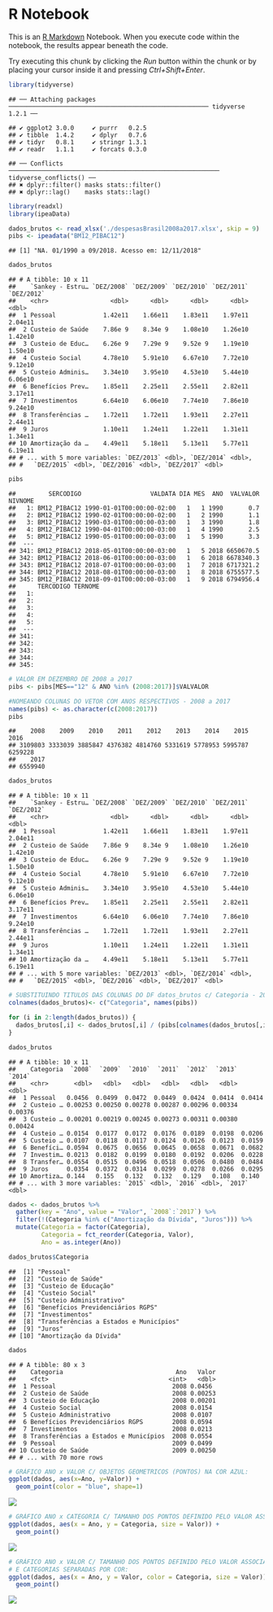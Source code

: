 R Notebook
================

This is an [R Markdown](http://rmarkdown.rstudio.com) Notebook. When you execute code within the notebook, the results appear beneath the code.

Try executing this chunk by clicking the *Run* button within the chunk or by placing your cursor inside it and pressing *Ctrl+Shift+Enter*.

``` r
library(tidyverse)
```

    ## ── Attaching packages ─────────────────────────────────────────────────────── tidyverse 1.2.1 ──

    ## ✔ ggplot2 3.0.0     ✔ purrr   0.2.5
    ## ✔ tibble  1.4.2     ✔ dplyr   0.7.6
    ## ✔ tidyr   0.8.1     ✔ stringr 1.3.1
    ## ✔ readr   1.1.1     ✔ forcats 0.3.0

    ## ── Conflicts ────────────────────────────────────────────────────────── tidyverse_conflicts() ──
    ## ✖ dplyr::filter() masks stats::filter()
    ## ✖ dplyr::lag()    masks stats::lag()

``` r
library(readxl)
library(ipeaData)

dados_brutos <- read_xlsx('./despesasBrasil2008a2017.xlsx', skip = 9)
pibs <- ipeadata("BM12_PIBAC12")
```

    ## [1] "NA. 01/1990 a 09/2018. Acesso em: 12/11/2018"

``` r
dados_brutos
```

    ## # A tibble: 10 x 11
    ##    `Sankey - Estru… `DEZ/2008` `DEZ/2009` `DEZ/2010` `DEZ/2011` `DEZ/2012`
    ##    <chr>                 <dbl>      <dbl>      <dbl>      <dbl>      <dbl>
    ##  1 Pessoal             1.42e11    1.66e11    1.83e11    1.97e11    2.04e11
    ##  2 Custeio de Saúde    7.86e 9    8.34e 9    1.08e10    1.26e10    1.42e10
    ##  3 Custeio de Educ…    6.26e 9    7.29e 9    9.52e 9    1.19e10    1.50e10
    ##  4 Custeio Social      4.78e10    5.91e10    6.67e10    7.72e10    9.12e10
    ##  5 Custeio Adminis…    3.34e10    3.95e10    4.53e10    5.44e10    6.06e10
    ##  6 Benefícios Prev…    1.85e11    2.25e11    2.55e11    2.82e11    3.17e11
    ##  7 Investimentos       6.64e10    6.06e10    7.74e10    7.86e10    9.24e10
    ##  8 Transferências …    1.72e11    1.72e11    1.93e11    2.27e11    2.44e11
    ##  9 Juros               1.10e11    1.24e11    1.22e11    1.31e11    1.34e11
    ## 10 Amortização da …    4.49e11    5.18e11    5.13e11    5.77e11    6.19e11
    ## # ... with 5 more variables: `DEZ/2013` <dbl>, `DEZ/2014` <dbl>,
    ## #   `DEZ/2015` <dbl>, `DEZ/2016` <dbl>, `DEZ/2017` <dbl>

``` r
pibs
```

    ##         SERCODIGO                   VALDATA DIA MES  ANO  VALVALOR NIVNOME
    ##   1: BM12_PIBAC12 1990-01-01T00:00:00-02:00   1   1 1990       0.7        
    ##   2: BM12_PIBAC12 1990-02-01T00:00:00-02:00   1   2 1990       1.1        
    ##   3: BM12_PIBAC12 1990-03-01T00:00:00-03:00   1   3 1990       1.8        
    ##   4: BM12_PIBAC12 1990-04-01T00:00:00-03:00   1   4 1990       2.5        
    ##   5: BM12_PIBAC12 1990-05-01T00:00:00-03:00   1   5 1990       3.3        
    ##  ---                                                                      
    ## 341: BM12_PIBAC12 2018-05-01T00:00:00-03:00   1   5 2018 6650670.5        
    ## 342: BM12_PIBAC12 2018-06-01T00:00:00-03:00   1   6 2018 6678340.3        
    ## 343: BM12_PIBAC12 2018-07-01T00:00:00-03:00   1   7 2018 6717321.2        
    ## 344: BM12_PIBAC12 2018-08-01T00:00:00-03:00   1   8 2018 6755577.5        
    ## 345: BM12_PIBAC12 2018-09-01T00:00:00-03:00   1   9 2018 6794956.4        
    ##      TERCODIGO TERNOME
    ##   1:                  
    ##   2:                  
    ##   3:                  
    ##   4:                  
    ##   5:                  
    ##  ---                  
    ## 341:                  
    ## 342:                  
    ## 343:                  
    ## 344:                  
    ## 345:

``` r
# VALOR EM DEZEMBRO DE 2008 a 2017
pibs <- pibs[MES=="12" & ANO %in% (2008:2017)]$VALVALOR

#NOMEANDO COLUNAS DO VETOR COM ANOS RESPECTIVOS - 2008 a 2017
names(pibs) <- as.character(c(2008:2017))
pibs
```

    ##    2008    2009    2010    2011    2012    2013    2014    2015    2016 
    ## 3109803 3333039 3885847 4376382 4814760 5331619 5778953 5995787 6259228 
    ##    2017 
    ## 6559940

``` r
dados_brutos
```

    ## # A tibble: 10 x 11
    ##    `Sankey - Estru… `DEZ/2008` `DEZ/2009` `DEZ/2010` `DEZ/2011` `DEZ/2012`
    ##    <chr>                 <dbl>      <dbl>      <dbl>      <dbl>      <dbl>
    ##  1 Pessoal             1.42e11    1.66e11    1.83e11    1.97e11    2.04e11
    ##  2 Custeio de Saúde    7.86e 9    8.34e 9    1.08e10    1.26e10    1.42e10
    ##  3 Custeio de Educ…    6.26e 9    7.29e 9    9.52e 9    1.19e10    1.50e10
    ##  4 Custeio Social      4.78e10    5.91e10    6.67e10    7.72e10    9.12e10
    ##  5 Custeio Adminis…    3.34e10    3.95e10    4.53e10    5.44e10    6.06e10
    ##  6 Benefícios Prev…    1.85e11    2.25e11    2.55e11    2.82e11    3.17e11
    ##  7 Investimentos       6.64e10    6.06e10    7.74e10    7.86e10    9.24e10
    ##  8 Transferências …    1.72e11    1.72e11    1.93e11    2.27e11    2.44e11
    ##  9 Juros               1.10e11    1.24e11    1.22e11    1.31e11    1.34e11
    ## 10 Amortização da …    4.49e11    5.18e11    5.13e11    5.77e11    6.19e11
    ## # ... with 5 more variables: `DEZ/2013` <dbl>, `DEZ/2014` <dbl>,
    ## #   `DEZ/2015` <dbl>, `DEZ/2016` <dbl>, `DEZ/2017` <dbl>

``` r
# SUBSTITUINDO TITULOS DAS COLUNAS DO DF datos_brutos c/ Categoria - 2008 - 2009 - ... 2017
colnames(dados_brutos)<- c("Categoria", names(pibs))

for (i in 2:length(dados_brutos)) {
  dados_brutos[,i] <- dados_brutos[,i] / (pibs[colnames(dados_brutos[,i])]*1000000)
}

dados_brutos
```

    ## # A tibble: 10 x 11
    ##    Categoria  `2008`  `2009`  `2010`  `2011`  `2012`  `2013`  `2014`
    ##    <chr>       <dbl>   <dbl>   <dbl>   <dbl>   <dbl>   <dbl>   <dbl>
    ##  1 Pessoal   0.0456  0.0499  0.0472  0.0449  0.0424  0.0414  0.0414 
    ##  2 Custeio … 0.00253 0.00250 0.00278 0.00287 0.00296 0.00334 0.00376
    ##  3 Custeio … 0.00201 0.00219 0.00245 0.00273 0.00311 0.00380 0.00424
    ##  4 Custeio … 0.0154  0.0177  0.0172  0.0176  0.0189  0.0198  0.0206 
    ##  5 Custeio … 0.0107  0.0118  0.0117  0.0124  0.0126  0.0123  0.0159 
    ##  6 Benefíci… 0.0594  0.0675  0.0656  0.0645  0.0658  0.0671  0.0682 
    ##  7 Investim… 0.0213  0.0182  0.0199  0.0180  0.0192  0.0206  0.0228 
    ##  8 Transfer… 0.0554  0.0515  0.0496  0.0518  0.0506  0.0480  0.0484 
    ##  9 Juros     0.0354  0.0372  0.0314  0.0299  0.0278  0.0266  0.0295 
    ## 10 Amortiza… 0.144   0.155   0.132   0.132   0.129   0.108   0.140  
    ## # ... with 3 more variables: `2015` <dbl>, `2016` <dbl>, `2017` <dbl>

``` r
dados <- dados_brutos %>%
  gather(key = "Ano", value = "Valor", `2008`:`2017`) %>%
  filter(!(Categoria %in% c("Amortização da Dívida", "Juros"))) %>%
  mutate(Categoria = factor(Categoria),
         Categoria = fct_reorder(Categoria, Valor),
         Ano = as.integer(Ano))

dados_brutos$Categoria
```

    ##  [1] "Pessoal"                              
    ##  [2] "Custeio de Saúde"                     
    ##  [3] "Custeio de Educação"                  
    ##  [4] "Custeio Social"                       
    ##  [5] "Custeio Administrativo"               
    ##  [6] "Benefícios Previdenciários RGPS"      
    ##  [7] "Investimentos"                        
    ##  [8] "Transferências a Estados e Municípios"
    ##  [9] "Juros"                                
    ## [10] "Amortização da Dívida"

``` r
dados
```

    ## # A tibble: 80 x 3
    ##    Categoria                               Ano   Valor
    ##    <fct>                                 <int>   <dbl>
    ##  1 Pessoal                                2008 0.0456 
    ##  2 Custeio de Saúde                       2008 0.00253
    ##  3 Custeio de Educação                    2008 0.00201
    ##  4 Custeio Social                         2008 0.0154 
    ##  5 Custeio Administrativo                 2008 0.0107 
    ##  6 Benefícios Previdenciários RGPS        2008 0.0594 
    ##  7 Investimentos                          2008 0.0213 
    ##  8 Transferências a Estados e Municípios  2008 0.0554 
    ##  9 Pessoal                                2009 0.0499 
    ## 10 Custeio de Saúde                       2009 0.00250
    ## # ... with 70 more rows

``` r
# GRÁFICO ANO x VALOR C/ OBJETOS GEOMETRICOS (PONTOS) NA COR AZUL:
ggplot(dados, aes(x=Ano, y=Valor)) +
  geom_point(color = "blue", shape=1)
```

![](gglpot2-notebook_files/figure-markdown_github/unnamed-chunk-1-1.png)

``` r
# GRÁFICO ANO x CATEGORIA C/ TAMANHO DOS PONTOS DEFINIDO PELO VALOR ASSOCIADO:
ggplot(dados, aes(x = Ano, y = Categoria, size = Valor)) +
  geom_point()
```

![](gglpot2-notebook_files/figure-markdown_github/unnamed-chunk-1-2.png)

``` r
# GRÁFICO ANO x VALOR C/ TAMANHO DOS PONTOS DEFINIDO PELO VALOR ASSOCIADO 
# E CATEGORIAS SEPARADAS POR COR:
ggplot(dados, aes(x = Ano, y = Valor, color = Categoria, size = Valor)) +
  geom_point()
```

![](gglpot2-notebook_files/figure-markdown_github/unnamed-chunk-1-3.png)
